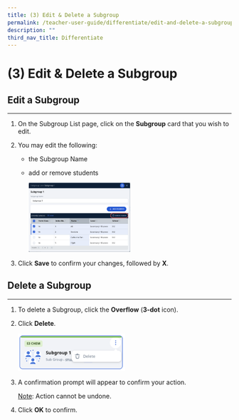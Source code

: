 ```yaml
---
title: (3) Edit & Delete a Subgroup
permalink: /teacher-user-guide/differentiate/edit-and-delete-a-subgroup/
description: ""
third_nav_title: Differentiate
---
```

<h1 id="-3-edit-delete-a-subgroup">(3) Edit &amp; Delete a Subgroup</h1>
<h2 id="-edit-a-subgroup-">Edit a Subgroup</h2>
<hr>
<ol>
<li>On the Subgroup List page, click on the <strong>Subgroup</strong> card that you wish to edit.</li>
<li><p>You may edit the following:</p>
<ul>
<li>the Subgroup Name</li>
<li><p>add or remove students</p>
<p><img style="width: 50%;" src="/images/2Teacher/DI-EditSubgroups1.png"></p>
</li>
</ul>
</li>
<li><p>Click <strong>Save</strong> to confirm your changes, followed by <strong>X</strong>.</p>
</li>
</ol>
<h2 id="-delete-a-subgroup-">Delete a Subgroup</h2>
<hr>
<ol>
<li>To delete a Subgroup, click the <strong>Overflow</strong> (<strong>3-dot</strong> icon).</li>
<li><p>Click <strong>Delete</strong>.</p>
<p><img style="width: 50%;" src="/images/2Teacher/DI-EditSubgroups2.png"></p>
</li>
<li><p>A confirmation prompt will appear to confirm your action.</p>
	<p><u>Note</u>: Action cannot be undone.</p>
</li>
<li><p>Click <strong>OK</strong> to confirm.</p>
</li>
</ol>